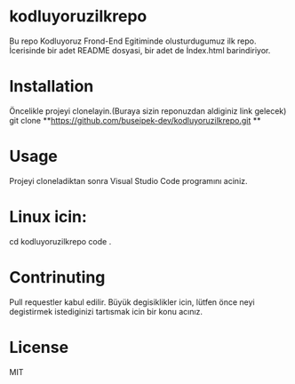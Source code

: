 
# kodluyoruzilkrepo
Bu repo Kodluyoruz Frond-End Egitiminde olusturdugumuz ilk repo. İcerisinde bir adet README dosyasi, bir adet de İndex.html barindiriyor. 

# Installation 

Öncelikle projeyi clonelayin.(Buraya sizin reponuzdan aldiginiz link gelecek)
git clone **https://github.com/buseipek-dev/kodluyoruzilkrepo.git
**

# Usage 

Projeyi cloneladiktan sonra Visual Studio Code programını aciniz.

# Linux icin:

cd kodluyoruzilkrepo
code . 

# Contrinuting

Pull requestler kabul edilir. Büyük degisiklikler icin, lütfen önce neyi degistirmek istediginizi tartısmak icin bir konu acınız. 

# License

MIT

